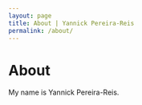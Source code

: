 ```yaml
---
layout: page
title: About | Yannick Pereira-Reis
permalink: /about/
---
```

# About

My name is Yannick Pereira-Reis.
